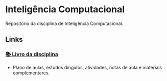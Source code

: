 # Inteligência Computacional

Repositório da disciplina de Inteligência Computacional.

## Links

### [**📚 Livro da disciplina**](https://chaua.gitbook.io/inteligencia-computacional)

- Plano de aulas, estudos dirigidos, atividades, notas de aula e materiais complementares.
     

